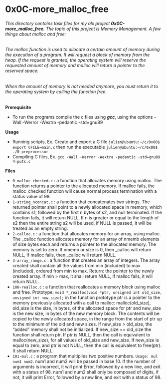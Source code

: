 # 0x0C-more_malloc_free

###### This directory contains task files for my alx project **0x0C-more_malloc_free**. The topic of this project is Memory Management. A few things about malloc and free:
###### The malloc function is used to allocate a certain amount of memory during the execution of a program. It will request a block of memory from the heap. If the request is granted, the operating system will reserve the requested amount of memory and malloc will return a pointer to the reserved space.
###### When the amount of memory is not needed anymore, you must return it to the operating system by calling the function free.

**Prerequisite**

- To run the programs compile the c files using ***gcc***, using the options -Wall -Werror -Wextra -pedantic -std=gnu89

**Usage**

- Running scripts, Ex. Create and export a C file `julien@ubuntu:~/c/0x00$ export CFILE=main.c` then run the executable `julien@ubuntu:~/c/0x00$ ./0-preprocessor `
- Compiling C files, Ex. `gcc -Wall -Werror -Wextra -pedantic -std=gnu89 4-puts.c`

**Files**

- `0-malloc_checked.c` : a function that allocates memory using malloc. The function returns a pointer to the allocated memory. If malloc fails, the malloc_checked function will cause normal process termination with a status value of 98.
- `1-string_nconcat.c` : a function that concatenates two strings. The returned pointer shall point to a newly allocated space in memory, which contains s1, followed by the first n bytes of s2, and null terminated. If the function fails, it will return NULL. If n is greater or equal to the length of s2 then the entire string s2 will be used, if NULL is passed, it will be treated as an empty string.
- `2-calloc.c` : a function that allocates memory for an array, using malloc. The _calloc function allocates memory for an array of nmemb elements of size bytes each and returns a pointer to the allocated memory. The memory is set to zero. If nmemb or size is 0, then _calloc will return NULL, If malloc fails, then _calloc will return NULL.
- `3-array_range.c` : a function that creates an array of integers. The array created shall contain all the values from min (included) to max (included), ordered from min to max. Return: the pointer to the newly created array. If min > max, it shall return NULL, If malloc fails, it will return NULL.
- `100-realloc.c` : a function that reallocates a memory block using malloc and free. Prototype: `void *_realloc(void *ptr, unsigned int old_size, unsigned int new_size);` in the function prototype ptr is a pointer to the memory previously allocated with a call to malloc: malloc(old_size), old_size is the size, in bytes, of the allocated space for ptr and new_size is the new size, in bytes of the new memory block. The contents will be copied to the newly allocated space, in the range from the start of ptr up to the minimum of the old and new sizes. If new_size > old_size, the “added” memory shall not be initialized. If new_size == old_size the function shall return ptr. If ptr is NULL, then the call is equivalent to malloc(new_size), for all values of old_size and new_size. If new_size is equal to zero, and ptr is not NULL, then the call is equivalent to free(ptr). It shall return NULL.
- `101-mul.c` :  a program that multiplies two positive numbers. `Usage: mul num1 num2`. num1 and num2 will be passed in base 10. If the number of arguments is incorrect, it will print Error, followed by a new line, and exit with a status of 98. num1 and num2 shall only be composed of digits, if not, it will print Error, followed by a new line, and exit with a status of 98.
